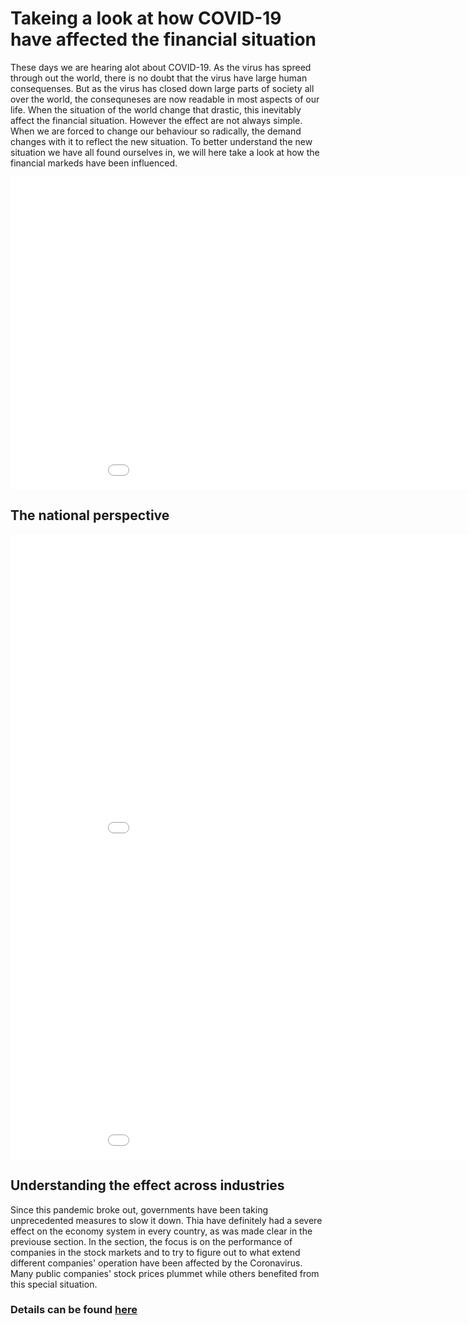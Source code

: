 # Takeing a look at how COVID-19 have affected the financial situation
These days we are hearing alot about COVID-19. As the virus has spreed through out the world, there is no doubt that the virus have large human consequenses. But as the virus has closed down large parts of society all over the world, the consequneses are now readable in most aspects of our life. When the situation of the world change that drastic, this inevitably affect the financial situation. However the effect are not always simple. When we are forced to change our behaviour so radically, the demand changes with it to reflect the new situation. To better understand the new situation we have all found ourselves in, we will here take a look at how the financial markeds have been influenced.

<iframe src="final project/virusWorldMap.html"
    sandbox="allow-same-origin allow-scripts"
    width="1000"
    height="500"
    scrolling="no"
    seamless="seamless"
    frameborder="0">
</iframe>

## The national perspective
<iframe src="final project/national_stock.html"
    sandbox="allow-same-origin allow-scripts"
    width="1000"
    height="500"
    scrolling="no"
    seamless="seamless"
    frameborder="0">
</iframe>

<iframe src="final project/COVID19_Confirmed_Cases.html"
    sandbox="allow-same-origin allow-scripts"
    width="1000"
    height="500"
    scrolling="no"
    seamless="seamless"
    frameborder="0">
</iframe>

## Understanding the effect across industries
Since this pandemic broke out, governments have been taking unprecedented measures to slow it down. Thia have definitely had a severe effect on the economy system in every country, as was made clear in the previouse section. In the section, the focus is on the performance of companies in the stock markets and to try to figure out to what extend different companies' operation have been affected by the Coronavirus. Many public companies' stock prices plummet while others benefited from this special situation.

### Details can be found [here](https://nbviewer.jupyter.org/github/LongQin1/02806SocialDataVisualization.github.io/blob/master/final%20project/Explainer%20notebook.ipynb#Motivation)
